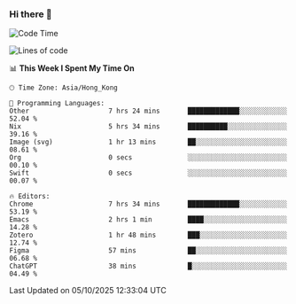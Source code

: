 ### Hi there 👋

<!--
**nicehiro/nicehiro** is a ✨ _special_ ✨ repository because its `README.md` (this file) appears on your GitHub profile.

Here are some ideas to get you started:

- 🔭 I’m currently working on ...
- 🌱 I’m currently learning ...
- 👯 I’m looking to collaborate on ...
- 🤔 I’m looking for help with ...
- 💬 Ask me about ...
- 📫 How to reach me: ...
- 😄 Pronouns: ...
- ⚡ Fun fact: ...
-->

<!--START_SECTION:waka-->
![Code Time](http://img.shields.io/badge/Code%20Time-1%2C120%20hrs%2021%20mins-blue)

![Lines of code](https://img.shields.io/badge/From%20Hello%20World%20I%27ve%20Written-1.9%20million%20lines%20of%20code-blue)

📊 **This Week I Spent My Time On** 

```text
🕑︎ Time Zone: Asia/Hong_Kong

💬 Programming Languages: 
Other                    7 hrs 24 mins       █████████████░░░░░░░░░░░░   52.04 % 
Nix                      5 hrs 34 mins       ██████████░░░░░░░░░░░░░░░   39.16 % 
Image (svg)              1 hr 13 mins        ██░░░░░░░░░░░░░░░░░░░░░░░   08.61 % 
Org                      0 secs              ░░░░░░░░░░░░░░░░░░░░░░░░░   00.10 % 
Swift                    0 secs              ░░░░░░░░░░░░░░░░░░░░░░░░░   00.07 % 

🔥 Editors: 
Chrome                   7 hrs 34 mins       █████████████░░░░░░░░░░░░   53.19 % 
Emacs                    2 hrs 1 min         ████░░░░░░░░░░░░░░░░░░░░░   14.28 % 
Zotero                   1 hr 48 mins        ███░░░░░░░░░░░░░░░░░░░░░░   12.74 % 
Figma                    57 mins             ██░░░░░░░░░░░░░░░░░░░░░░░   06.68 % 
ChatGPT                  38 mins             █░░░░░░░░░░░░░░░░░░░░░░░░   04.49 % 
```


 Last Updated on 05/10/2025 12:33:04 UTC
<!--END_SECTION:waka-->
